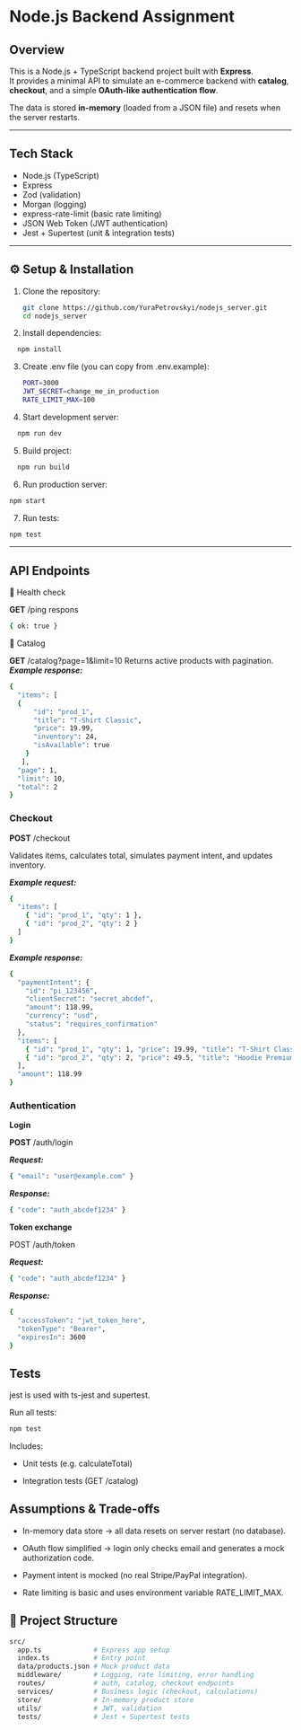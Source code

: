 # Node.js Backend Assignment

## Overview
This is a Node.js + TypeScript backend project built with **Express**.  
It provides a minimal API to simulate an e-commerce backend with **catalog**, **checkout**, and a simple **OAuth-like authentication flow**.

The data is stored **in-memory** (loaded from a JSON file) and resets when the server restarts.

---

##  Tech Stack
- Node.js (TypeScript)
- Express
- Zod (validation)
- Morgan (logging)
- express-rate-limit (basic rate limiting)
- JSON Web Token (JWT authentication)
- Jest + Supertest (unit & integration tests)

---

## ⚙️ Setup & Installation

1. Clone the repository:
   ```bash
   git clone https://github.com/YuraPetrovskyi/nodejs_server.git
   cd nodejs_server
   ```
2. Install dependencies:
```bash
  npm install
 ```
3. Create .env file (you can copy from .env.example):
   ```bash
   PORT=3000
   JWT_SECRET=change_me_in_production
   RATE_LIMIT_MAX=100
   ```
4. Start development server:
```bash
  npm run dev
 ```
5. Build project:
```bash
  npm run build
 ```
6. Run production server:
```bash
npm start
 ```

7. Run tests:
```bash
npm test
```
---

## API Endpoints
🔹 Health check

**GET** /ping 
respons
```bash
{ ok: true }
```

🔹 Catalog

**GET** /catalog?page=1&limit=10
Returns active products with pagination.
***Example response:***
```bash
{
  "items": [
  {
      "id": "prod_1",
      "title": "T-Shirt Classic",
      "price": 19.99,
      "inventory": 24,
      "isAvailable": true
    }
   ],
  "page": 1,
  "limit": 10,
  "total": 2  
}
```

### Checkout

**POST** /checkout

Validates items, calculates total, simulates payment intent, and updates inventory.

***Example request:***
```bash
{
  "items": [
    { "id": "prod_1", "qty": 1 },
    { "id": "prod_2", "qty": 2 }
  ]
}
```

***Example response:***
```bash
{
  "paymentIntent": {
    "id": "pi_123456",
    "clientSecret": "secret_abcdef",
    "amount": 118.99,
    "currency": "usd",
    "status": "requires_confirmation"
  },
  "items": [
    { "id": "prod_1", "qty": 1, "price": 19.99, "title": "T-Shirt Classic" },
    { "id": "prod_2", "qty": 2, "price": 49.5, "title": "Hoodie Premium" }
  ],
  "amount": 118.99
}
```
### Authentication

**Login**

**POST** /auth/login

***Request:***
```bash
{ "email": "user@example.com" }
```

***Response:***
```bash
{ "code": "auth_abcdef1234" }
```

**Token exchange**

POST /auth/token

***Request:***
```bash
{ "code": "auth_abcdef1234" }
```

***Response:***
```bash
{
  "accessToken": "jwt_token_here",
  "tokenType": "Bearer",
  "expiresIn": 3600
}
```
## Tests

jest is used with ts-jest and supertest.

Run all tests:
```bash
npm test
```

Includes:

- Unit tests (e.g. calculateTotal)

- Integration tests (GET /catalog)

## Assumptions & Trade-offs

- In-memory data store → all data resets on server restart (no database).

- OAuth flow simplified → login only checks email and generates a mock authorization code.

- Payment intent is mocked (no real Stripe/PayPal integration).

- Rate limiting is basic and uses environment variable RATE_LIMIT_MAX.

## 📂 Project Structure
```bash
src/
  app.ts             # Express app setup
  index.ts           # Entry point
  data/products.json # Mock product data
  middleware/        # Logging, rate limiting, error handling
  routes/            # auth, catalog, checkout endpoints
  services/          # Business logic (checkout, calculations)
  store/             # In-memory product store
  utils/             # JWT, validation
  tests/             # Jest + Supertest tests
```
